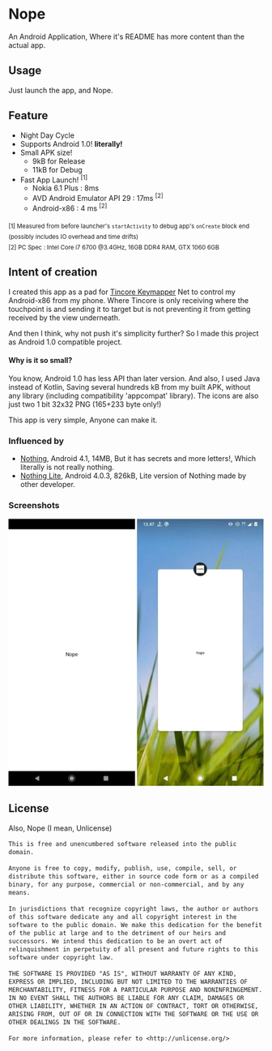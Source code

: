 # Nope
An Android Application, Where it's README has more content than the actual app.

## Usage
Just launch the app, and Nope.

## Feature
- Night Day Cycle
- Supports Android 1.0! **literally!**
- Small APK size!
    - 9kB for Release
    - 11kB for Debug
- Fast App Launch! <sup>[1]</sup>
    - Nokia 6.1 Plus : 8ms
    - AVD Android Emulator API 29 : 17ms <sup>[2]</sup>
    - Android-x86 : 4 ms <sup>[2]</sup>

<sub>[1] Measured from before launcher's `startActivity` to debug app's `onCreate` block end (possibly includes IO overhead and time drifts)</sub><br/><sub>[2] PC Spec : Intel Core i7 6700 @3.4GHz, 16GB DDR4 RAM, GTX 1060 6GB</sub>

## Intent of creation
I created this app as a pad for [Tincore Keymapper](https://play.google.com/store/apps/details?id=com.tincore.and.keymapper&hl=en) Net to control my Android-x86 from my phone. Where Tincore is only receiving where the touchpoint is and sending it to target but is not preventing it from getting received by the view underneath.

And then I think, why not push it's simplicity further? So I made this project as Android 1.0 compatible project.

#### Why is it so small?
You know, Android 1.0 has less API than later version. And also, I used Java instead of Kotlin, Saving several hundreds kB from my built APK, without any library (including compatibility 'appcompat' library). The icons are also just two 1 bit 32x32 PNG (165+233 byte only!)

This app is very simple, Anyone can make it.

### Influenced by
- [Nothing](https://play.google.com/store/apps/details?id=com.gorro.nothing&hl=in&gl=US), Android 4.1, 14MB, But it has secrets and more letters!, Which literally is not really nothing.
- [Nothing Lite](https://play.google.com/store/apps/details?id=com.asurya.nothinglite&hl=en_US&gl=US), Android 4.0.3, 826kB, Lite version of Nothing made by other developer.

### Screenshots
<img src="readme_asset/app.jpeg"
                    alt="App View"
                    width="250" />
<img src="readme_asset/recent.jpeg"
                    alt="Recent View"
                    width="250" />

## License
Also, Nope (I mean, Unlicense)
````
This is free and unencumbered software released into the public domain.

Anyone is free to copy, modify, publish, use, compile, sell, or
distribute this software, either in source code form or as a compiled
binary, for any purpose, commercial or non-commercial, and by any
means.

In jurisdictions that recognize copyright laws, the author or authors
of this software dedicate any and all copyright interest in the
software to the public domain. We make this dedication for the benefit
of the public at large and to the detriment of our heirs and
successors. We intend this dedication to be an overt act of
relinquishment in perpetuity of all present and future rights to this
software under copyright law.

THE SOFTWARE IS PROVIDED "AS IS", WITHOUT WARRANTY OF ANY KIND,
EXPRESS OR IMPLIED, INCLUDING BUT NOT LIMITED TO THE WARRANTIES OF
MERCHANTABILITY, FITNESS FOR A PARTICULAR PURPOSE AND NONINFRINGEMENT.
IN NO EVENT SHALL THE AUTHORS BE LIABLE FOR ANY CLAIM, DAMAGES OR
OTHER LIABILITY, WHETHER IN AN ACTION OF CONTRACT, TORT OR OTHERWISE,
ARISING FROM, OUT OF OR IN CONNECTION WITH THE SOFTWARE OR THE USE OR
OTHER DEALINGS IN THE SOFTWARE.

For more information, please refer to <http://unlicense.org/>
````
